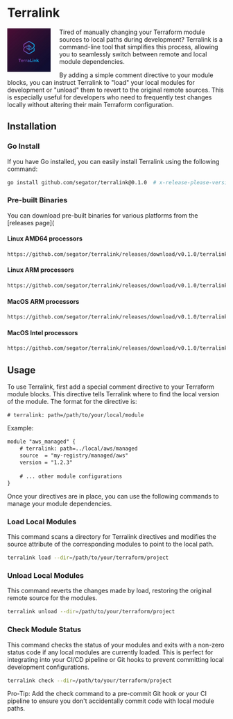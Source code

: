 # Terralink

<img src="./assets/terralink-logo.png" alt="Terralink Logo" style="float: left; margin-right: 20px; width: 100px;">

Tired of manually changing your Terraform module sources to local paths during development? Terralink is a command-line tool that simplifies this process, allowing you to seamlessly switch between remote and local module dependencies.

By adding a simple comment directive to your module blocks, you can instruct Terralink to "load" your local modules for development or "unload" them to revert to the original remote sources. This is especially useful for developers who need to frequently test changes locally without altering their main Terraform configuration.
## Installation

### Go Install
If you have Go installed, you can easily install Terralink using the following command:
```bash
go install github.com/segator/terralink@0.1.0  # x-release-please-version 
```

### Pre-built Binaries
You can download pre-built binaries for various platforms from the [releases page](

#### Linux AMD64 processors
```bash
https://github.com/segator/terralink/releases/download/v0.1.0/terralink-0.1.0-linux-amd64  # x-release-please-version 
```

#### Linux ARM processors
```bash
https://github.com/segator/terralink/releases/download/v0.1.0/terralink-0.1.0-linux-arm64  # x-release-please-version
```

#### MacOS ARM processors
```bash
https://github.com/segator/terralink/releases/download/v0.1.0/terralink-0.1.0-darwin-arm64  # x-release-please-version
```

#### MacOS Intel processors
```bash
https://github.com/segator/terralink/releases/download/v0.1.0/terralink-0.1.0-darwin-amd64  # x-release-please-version
```

## Usage

To use Terralink, first add a special comment directive to your Terraform module blocks. This directive tells Terralink where to find the local version of the module.
The format for the directive is: 

```hcl
# terralink: path=/path/to/your/local/module
```

Example:
```hcl
module "aws_managed" {
    # terralink: path=../local/aws/managed
    source  = "my-registry/managed/aws"
    version = "1.2.3"
    
    # ... other module configurations
}
```
Once your directives are in place, you can use the following commands to manage your module dependencies.

### Load Local Modules

This command scans a directory for Terralink directives and modifies the source attribute of the corresponding modules to point to the local path.
```bash
terralink load --dir=/path/to/your/terraform/project
```

### Unload Local Modules

This command reverts the changes made by load, restoring the original remote source for the modules.
```bash
terralink unload --dir=/path/to/your/terraform/project
```

### Check Module Status

This command checks the status of your modules and exits with a non-zero status code if any local modules are currently loaded. This is perfect for integrating into your CI/CD pipeline or Git hooks to prevent committing local development configurations.
```bash
terralink check --dir=/path/to/your/terraform/project
```

Pro-Tip: Add the check command to a pre-commit Git hook or your CI pipeline to ensure you don't accidentally commit code with local module paths.
